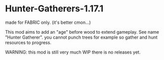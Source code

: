 # Hunter-Gatherers-1.17.1

made for FABRIC only. (it's better cmon...)

This mod aims to add an "age" before wood to extend gameplay. See name "Hunter Gatherer".
you cannot punch trees for example so gather and hunt resources to progress.

WARNING: this mod is still very much WIP there is no releases yet.
